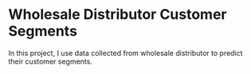 # Wholesale Distributor Customer Segments
In this project, I use data collected from wholesale distributor to predict their customer segments.
